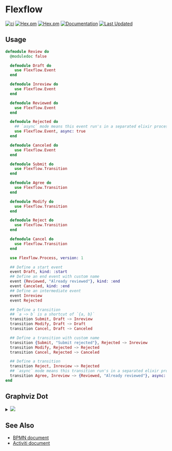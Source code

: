 # Flexflow

[![ci](https://github.com/clszzyh/flexflow/workflows/ci/badge.svg)](https://github.com/clszzyh/flexflow/actions)
[![Hex.pm](https://img.shields.io/hexpm/v/flexflow)](http://hex.pm/packages/flexflow)
[![Hex.pm](https://img.shields.io/hexpm/dt/flexflow)](http://hex.pm/packages/flexflow)
[![Documentation](https://img.shields.io/badge/hexdocs-latest-blue.svg)](https://hexdocs.pm/flexflow/readme.html)
[![Last Updated](https://img.shields.io/github/last-commit/clszzyh/flexflow.svg)](https://github.com/clszzyh/flexflow/commits/master)

<!-- MDOC -->

## Usage

```elixir
defmodule Review do
  @moduledoc false

  defmodule Draft do
    use Flexflow.Event
  end

  defmodule Inreview do
    use Flexflow.Event
  end

  defmodule Reviewed do
    use Flexflow.Event
  end

  defmodule Rejected do
    ## `async` mode means this event run's in a separated elixir process.
    use Flexflow.Event, async: true
  end

  defmodule Canceled do
    use Flexflow.Event
  end

  defmodule Submit do
    use Flexflow.Transition
  end

  defmodule Agree do
    use Flexflow.Transition
  end

  defmodule Modify do
    use Flexflow.Transition
  end

  defmodule Reject do
    use Flexflow.Transition
  end

  defmodule Cancel do
    use Flexflow.Transition
  end

  use Flexflow.Process, version: 1

  ## Define a start event
  event Draft, kind: :start
  ## Define an end event with custom name
  event {Reviewed, "Already reviewed"}, kind: :end
  event Canceled, kind: :end
  ## Define an intermediate event
  event Inreview
  event Rejected

  ## Define a transition
  ## `a ~> b` is a shortcut of `{a, b}`
  transition Submit, Draft ~> Inreview
  transition Modify, Draft ~> Draft
  transition Cancel, Draft ~> Canceled

  ## Define a transition with custom name
  transition {Submit, "Submit rejected"}, Rejected ~> Inreview
  transition Modify, Rejected ~> Rejected
  transition Cancel, Rejected ~> Canceled

  ## Define a transition
  transition Reject, Inreview ~> Rejected
  ## `async` mode means this transition run's in a separated elixir process.
  transition Agree, Inreview ~> {Reviewed, "Already reviewed"}, async: true
end
```

<!-- MDOC -->

## Graphviz Dot

<details>
<summary><img src="https://g.gravizo.com/source/custom_mark10?https%3A%2F%2Fraw.githubusercontent.com%2Fclszzyh%2Fflexflow%2Fmaster%2FREADME.md"></summary>

```dot
// custom_mark10
digraph review {
  size ="4,4";
  draft [label="draft",shape=doublecircle,color=".7 .3 1.0"];
  Already_reviewed [label="Already reviewed",shape=circle,color=red];
  canceled [label="canceled",shape=circle,color=red];
  inreview [label="inreview",shape=box];
  rejected [label="rejected",style=bold,color=red,shape=box];
  draft -> inreview [label="submit"];
  draft -> draft [label="modify",color=blue];
  draft -> canceled [label="cancel"];
  rejected -> inreview [label="submit"];
  rejected -> rejected [label="modify",color=blue];
  rejected -> canceled [label="cancel"];
  inreview -> rejected [label="reject"];
  inreview -> Already_reviewed [label="agree",style=bold,color=red];
}
// custom_mark10
```
</details>

## See Also

* [BPMN document](https://www.omg.org/spec/BPMN/2.0/PDF)
* [Activiti document](http://www.mossle.com/docs/activiti/index.html#bpmn20)
